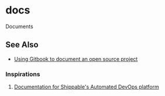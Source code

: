 # docs
Documents

## See Also

* [Using Gitbook to document an open source project](https://medium.com/@gpbl/how-to-use-gitbook-to-publish-docs-for-your-open-source-npm-packages-465dd8d5bfba)

### Inspirations

1. [Documentation for Shippable's Automated DevOps platform](https://github.com/Shippable/docs/)
